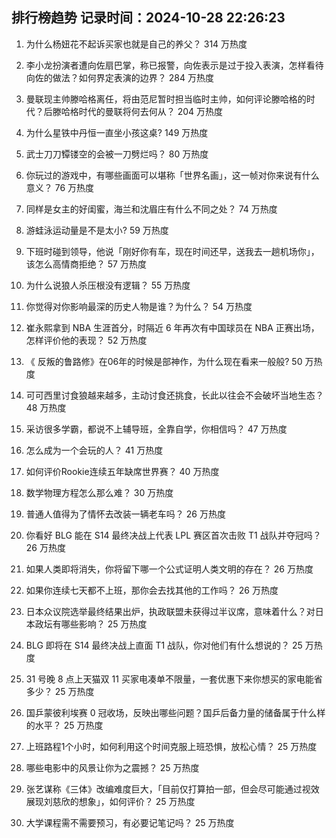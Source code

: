 
## 排行榜趋势 记录时间：2024-10-28 22:26:23
  
  1. 为什么杨妞花不起诉买家也就是自己的养父？ 314 万热度
    
  2. 李小龙扮演者遭向佐扇巴掌，称已报警，向佐表示是过于投入表演，怎样看待向佐的做法？如何界定表演的边界？ 284 万热度
    
  3. 曼联现主帅滕哈格离任，将由范尼暂时担当临时主帅，如何评论滕哈格的时代？后滕哈格时代的曼联将何去何从？ 204 万热度
    
  4. 为什么星铁中丹恒一直坐小孩这桌? 149 万热度
    
  5. 武士刀刀镡镂空的会被一刀劈烂吗？ 80 万热度
    
  6. 你玩过的游戏中，有哪些画面可以堪称「世界名画」，这一帧对你来说有什么意义？ 76 万热度
    
  7. 同样是女主的好闺蜜，海兰和沈眉庄有什么不同之处？ 74 万热度
    
  8. 游蛙泳运动量是不是太小? 59 万热度
    
  9. 下班时碰到领导，他说「刚好你有车，现在时间还早，送我去一趟机场你」，该怎么高情商拒绝？ 57 万热度
    
  10. 为什么说狼人杀压根没有逻辑？ 55 万热度
    
  11. 你觉得对你影响最深的历史人物是谁？为什么？ 54 万热度
    
  12. 崔永熙拿到 NBA 生涯首分，时隔近 6 年再次有中国球员在 NBA 正赛出场，怎样评价他的表现？ 52 万热度
    
  13. 《 反叛的鲁路修》在06年的时候是部神作，为什么现在看来一般般? 50 万热度
    
  14. 可可西里讨食狼越来越多，主动讨食还挑食，长此以往会不会破坏当地生态？ 48 万热度
    
  15. 采访很多学霸，都说不上辅导班，全靠自学，你相信吗？ 47 万热度
    
  16. 怎么成为一个会玩的人？ 41 万热度
    
  17. 如何评价Rookie连续五年缺席世界赛？ 40 万热度
    
  18. 数学物理方程怎么那么难？ 30 万热度
    
  19. 普通人值得为了情怀去改装一辆老车吗？ 26 万热度
    
  20. 你看好 BLG 能在 S14 最终决战上代表 LPL 赛区首次击败 T1 战队并夺冠吗？ 26 万热度
    
  21. 如果人类即将消失，你将留下哪一个公式证明人类文明的存在？ 26 万热度
    
  22. 如果你连续七天都不上班，那你会去找其他的工作吗？ 26 万热度
    
  23. 日本众议院选举最终结果出炉，执政联盟未获得过半议席，意味着什么？对日本政坛有哪些影响？ 25 万热度
    
  24. BLG 即将在 S14 最终决战上直面 T1 战队，你对他们有什么想说的？ 25 万热度
    
  25. 31 号晚 8 点上天猫双 11 买家电凑单不限量，一套优惠下来你想买的家电能省多少？ 25 万热度
    
  26. 国乒蒙彼利埃赛 0 冠收场，反映出哪些问题？国乒后备力量的储备属于什么样的水平？ 25 万热度
    
  27. 上班路程1个小时，如何利用这个时间克服上班恐惧，放松心情？ 25 万热度
    
  28. 哪些电影中的风景让你为之震撼？ 25 万热度
    
  29. 张艺谋称《三体》改编难度巨大，「目前仅打算拍一部，但会尽可能通过视效展现刘慈欣的想象」，如何评价？ 25 万热度
    
  30. 大学课程需不需要预习，有必要记笔记吗？ 25 万热度
    